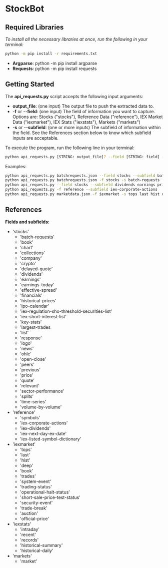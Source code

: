 # StockBot


## Required Libraries
*To install all the necessary libraries at once, run the following in your terminal:*
```sh
python -m pip install -r requirements.txt
```
- **Argparse**: python -m pip install argparse
- **Requests**: python -m pip install requests


## Getting Started
The **api_requests.py** script accepts the following input arguments:
- **output_file**: (one input) The output file to push the extracted data to.
- **-f** or **--field**: (one input) The field of information you want to capture. Options are: Stocks ("stocks"), Reference Data ("reference"), IEX Market Data ("iexmarket"), IEX Stats ("iexstats"), Markets ("markets")
- **-s** or **--subfield**: (one or more inputs) The subfield of information within the field. See the References section below to know which subfield inputs are acceptable.

To execute the program, run the following line in your terminal:
```sh
python api_requests.py [STRING: output_file]? --field [STRING: field] --subfield [STRING: subfield]+
```

Examples:
```sh
python api_requests.py batchrequests.json --field stocks --subfield batch-requests
python api_requests.py batchrequests.json -f stocks -s batch-requests
python api_requests.py --field stocks --subfield dividends earnings price
python api_requests.py -f reference --subfield iex-corporate-actions
python api_requests.py marketdata.json -f iexmarket -s tops last hist deep
```


## References
**Fields and subfields:**
- 'stocks'
    - 'batch-requests'
    - 'book'
    - 'chart'
    - 'collections'
    - 'company'
    - 'crypto'
    - 'delayed-quote'
    - 'dividends'
    - 'earnings'
    - 'earnings-today'
    - 'effective-spread'
    - 'financials'
    - 'historical-prices'
    - 'ipo-calendar'
    - 'iex-regulation-sho-threshold-securities-list'
    - 'iex-short-interest-list'
    - 'key-stats'
    - 'largest-trades
    - 'list'
    - 'response'
    - 'logo'
    - 'news'
    - 'ohlc'
    - 'open-close'
    - 'peers'
    - 'previous'
    - 'price'
    - 'quote'
    - 'relevant'
    - 'sector-performance'
    - 'splits'
    - 'time-series'
    - 'volume-by-volume'
- 'reference'
    - 'symbols'
    - 'iex-corporate-actions'
    - 'iex-dividends'
    - 'iex-next-day-ex-date'
    - 'iex-listed-symbol-dictionary'
- 'iexmarket'
    - 'tops'
    - 'last'
    - 'hist'
    - 'deep'
    - 'book'
    - 'trades'
    - 'system-event'
    - 'trading-status'
    - 'operational-halt-status'
    - 'short-sale-price-test-status'
    - 'security-event'
    - 'trade-break'
    - 'auction'
    - 'official-price'
- 'iexstats'
    - 'intraday'
    - 'recent'
    - 'records'
    - 'historical-summary'
    - 'historical-daily'
- 'markets'
    - 'market'
